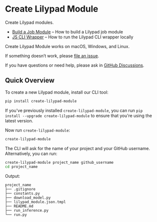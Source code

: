 # Create Lilypad Module

Create Lilypad modules.

- [Build a Job Module](https://docs.lilypad.tech/lilypad/developer-resources/build-a-job-module) – How to build a Lilypad job module
- [JS CLI Wrapper](https://docs.lilypad.tech/lilypad/developer-resources/js-cli-wrapper-local) – How to run the Lilypad CLI wrapper locally

Create Lilypad Module works on macOS, Windows, and Linux.

If something doesn’t work, please [file an issue](https://github.com/DevlinRocha/create-lilypad-module/issues/new).

If you have questions or need help, please ask in [GitHub Discussions](https://github.com/DevlinRocha/create-lilypad-module/discussions).

## Quick Overview

To create a new Lilypad module, install our CLI tool:

```sh
pip install create-lilypad-module
```

If you've previously installed `create-lilypad-module`, you can run `pip install --upgrade create-lilypad-module` to ensure that you're using the latest version.

Now run `create-lilypad-module`:

```sh
create-lilypad-module
```

The CLI will ask for the name of your project and your GitHub username. Alternatively, you can run:

```sh
create-lilypad-module project_name github_username
cd project_name
```

Output:

```
project_name
├── .gitignore
├── constants.py
├── download_model.py
├── lilypad_module.json.tmpl
├── README.md
├── run_inference.py
└── run.py
```

